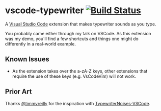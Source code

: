 # vscode-typewriter [![Build Status](https://travis-ci.org/jpoon/vscode-typewriter.svg?branch=master)](https://travis-ci.org/jpoon/vscode-typewriter)

A [Visual Studio Code](https://code.visualstudio.com/) extension that makes typewriter sounds as you type. 

You probably came either through my talk on VSCode.
As this extension was my demo, you'll find a few shortcuts and things one might do differently in a real-world example. 

## Known Issues

* As the extension takes over the a-zA-Z keys, other extensions that require the use of these keys (e.g. VsCodeVim) will not work. 

## Prior Art

Thanks [@timmyreilly](https://github.com/timmyreilly) for the inspiration with [TypewriterNoises-VSCode](https://github.com/timmyreilly/TypewriterNoises-VSCode).
